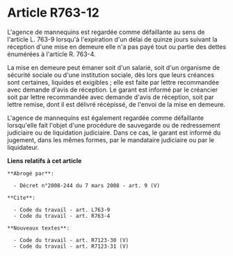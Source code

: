 # Article R763-12

L'agence de mannequins est regardée comme défaillante au sens de l'article L. 763-9 lorsqu'à l'expiration d'un délai de
quinze jours suivant la réception d'une mise en demeure elle n'a pas payé tout ou partie des dettes énumérées à l'article R.
763-4.

La mise en demeure peut émaner soit d'un salarié, soit d'un organisme de sécurité sociale ou d'une institution sociale, dès
lors que leurs créances sont certaines, liquides et exigibles ; elle est faite par lettre recommandée avec demande d'avis de
réception. Le garant est informé par le créancier soit par lettre recommandée avec demande d'avis de réception, soit par
lettre remise, dont il est délivré récépissé, de l'envoi de la mise en demeure.

L'agence de mannequins est également regardée comme défaillante lorsqu'elle fait l'objet d'une procédure de sauvegarde ou de
redressement judiciaire ou de liquidation judiciaire. Dans ce cas, le garant est informé du jugement, dans les mêmes formes,
par le mandataire judiciaire ou par le liquidateur.

**Liens relatifs à cet article**

	**Abrogé par**:

	  - Décret n°2008-244 du 7 mars 2008 - art. 9 (V)

	**Cite**:

	  - Code du travail - art. L763-9
	  - Code du travail - art. R763-4

	**Nouveaux textes**:

	  - Code du travail - art. R7123-30 (V)
	  - Code du travail - art. R7123-31 (V)
